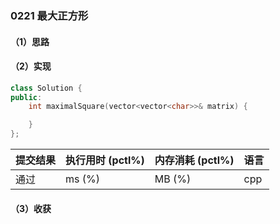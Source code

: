 ### 0221 最大正方形

#### （1）思路

#### （2）实现

```cpp
class Solution {
public:
    int maximalSquare(vector<vector<char>>& matrix) {

    }
};
```

| 提交结果 | 执行用时 (pctl%) | 内存消耗 (pctl%) | 语言 |
|:---------|:-----------------|:-----------------|:-----|
| 通过     |  ms (%)   |  MB (%)  | cpp  |

#### （3）收获

